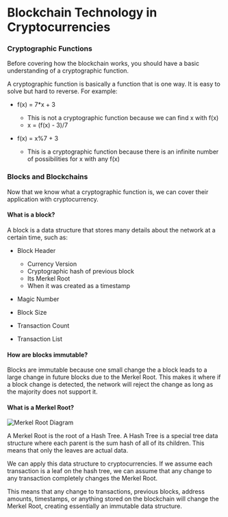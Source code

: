 # Blockchain Technology in Cryptocurrencies

### Cryptographic Functions

Before covering how the blockchain works, you should have a basic understanding of a cryptographic function.

A cryptographic function is basically a function that is one way. It is easy to solve but hard to reverse. For example:

  - f(x) = 7\*x + 3
    - This is not a cryptographic function because we can find x with f(x)
    - x = (f(x) - 3)/7
  
  - f(x) = x%7 + 3
    - This is a cryptographic function because there is an infinite number of possibilities for x with any f(x)

### Blocks and Blockchains

Now that we know what a cryptographic function is, we can cover their application with cryptocurrency.

#### What is a block?

A block is a data structure that stores many details about the network at a certain time, such as:

  - Block Header
    - Currency Version
    - Cryptographic hash of previous block
    - Its Merkel Root
    - When it was created as a timestamp
  
  - Magic Number
  
  - Block Size
  
  - Transaction Count
  
  - Transaction List
  
#### How are blocks immutable?

Blocks are immutable because one small change the a block leads to a large change in future blocks due to the Merkel Root. This makes it where if a block change is detected, the network will reject the change as long as the majority does not support it.

#### What is a Merkel Root?

![Merkel Root Diagram](https://upload.wikimedia.org/wikipedia/commons/9/95/Hash_Tree.svg)
  
A Merkel Root is the root of a Hash Tree. A Hash Tree is a special tree data structure where each parent is the sum hash of all of its children. This means that only the leaves are actual data.

We can apply this data structure to cryptocurrencies. If we assume each transaction is a leaf on the hash tree, we can assume that any change to any transaction completely changes the Merkel Root.

This means that any change to transactions, previous blocks, address amounts, timestamps, or anything stored on the blockchain will change the Merkel Root, creating essentially an immutable data structure.
